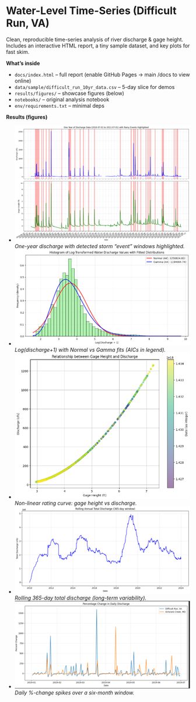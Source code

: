 # Water-Level Time-Series (Difficult Run, VA)

Clean, reproducible time-series analysis of river discharge & gage height.  
Includes an interactive HTML report, a tiny sample dataset, and key plots for fast skim.

**What’s inside**
- `docs/index.html` – full report (enable GitHub Pages → main /docs to view online)
- `data/sample/difficult_run_10yr_data.csv` – 5-day slice for demos
- `results/figures/` – showcase figures (below)
- `notebooks/` – original analysis notebook
- `env/requirements.txt` – minimal deps

**Results (figures)**
- ![Year overview](results/figures/discharge_year_events.png)  
  *One-year discharge with detected storm “event” windows highlighted.*
- ![Fit comparison](results/figures/distfit_logdischarge_gamma_vs_normal.png)  
  *Log(discharge+1) with Normal vs Gamma fits (AICs in legend).*
- ![Rating curve](results/figures/rating_curve_powerlaw.png)  
  *Non-linear rating curve: gage height vs discharge.*
- ![Rolling annual total](results/figures/rolling_annual_total_discharge.png)  
  *Rolling 365-day total discharge (long-term variability).*
- ![Volatility view](results/figures/storm_spikes_percent_change.png)  
  *Daily %-change spikes over a six-month window.*
